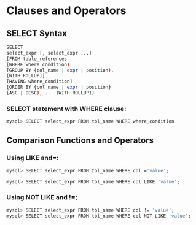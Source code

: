 # Clauses and Operators
## SELECT Syntax
```bash
SELECT
select_expr [, select_expr ...]
[FROM table_references
[WHERE where condition)
[GROUP BY {col_name | expr | position),
[WITH ROLLUP]]
[HAVING where_condition]
[ORDER BY {col_name | expr | position}
[ASC | DESC), ... (WITH ROLLUP1) 
```
### SELECT statement with WHERE clause:
```bash
mysql> SELECT select_expr FROM tbl_name WHERE where_condition
```
## Comparison Functions and Operators
### Using LIKE and=:
```bash
mysql> SELECT select_expr FROM tbl_name WHERE col ='value';

mysql> SELECT select_expr FROM tbl_name WHERE col LIKE 'value';
```
### Using NOT LIKE and !=;
```bash
mysql> SELECT select_expr FROM tbl_name WHERE col != 'value';
mysql> SELECT select_expr FROM tbl_name WHERE col NOT LIKE 'value';
```